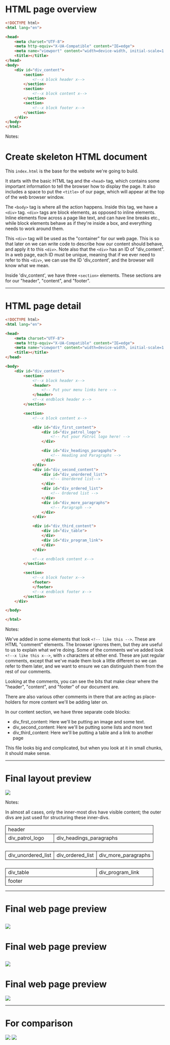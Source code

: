 
# HTML page overview

```html
<!DOCTYPE html>
<html lang="en">

<head>
    <meta charset="UTF-8">
    <meta http-equiv="X-UA-Compatible" content="IE=edge">
    <meta name="viewport" content="width=device-width, initial-scale=1.0">
    <title></title>
</head>
<body>
    <div id="div_content">
        <section>
            <!--x block header x-->
        </section>
        <section>
            <!--x block content x-->
        </section>
        <section>
            <!--x block footer x-->
        </section>
    </div>
</body>
</html>
```

Notes:

# Create skeleton HTML document

This `index.html` is the base for the website we're going to build.

It starts with the basic HTML tag and the `<head>` tag, which contains
some important information to tell the browser how to display the page.
It also includes a space to put the `<title>` of our page, which will
appear at the top of the web browser window.

The `<body>` tag is where all the action happens. Inside this tag, we
have a `<div>` tag. `<div>` tags are block elements, as opposed to
inline elements. Inline elements flow across a page like text, and can
have line breaks etc., while block elements behave as if they're inside
a box, and everything needs to work around them.

This `<div>` tag will be used as the "container" for our web page. This
is so that later on we can write code to describe how our content should
behave, and apply it to this `<div>`. Note also that the `<div>` has an
ID of "div_content". In a web page, each ID must be unique, meaning that
if we ever need to refer to this `<div>`, we can use the ID
'div_content', and the browser will know what we mean.

Inside 'div_content', we have three `<section>` elements. These sections
are for our "header", "content", and "footer".

---

# HTML page detail

```html [13-19|21-43|45-53|54-60]
<!DOCTYPE html>
<html lang="en">

<head>
    <meta charset="UTF-8">
    <meta http-equiv="X-UA-Compatible" content="IE=edge">
    <meta name="viewport" content="width=device-width, initial-scale=1.0">
    <title></title>
</head>

<body>
    <div id="div_content">
        <section>
            <!--x block header x-->
            <header>
                <!-- Put your menu links here -->
            </header>
            <!--x endblock header x-->
        </section>

        <section>
            <!--x block content x-->

            <div id="div_first_content">
                <div id="div_patrol_logo">
                    <!-- Put your Patrol logo here! -->
                </div>

                <div id="div_headings_paragaphs">
                    <!-- Heading and Paragraphs -->
                </div>
            </div>
            <div id="div_second_content">
                <div id="div_unordered_list">
                    <!-- Unordered list-->
                </div>
                <div id="div_ordered_list">
                    <!-- Ordered list -->
                </div>
                <div id="div_more_paragraphs">
                    <!-- Paragraph -->
                </div>
            </div>

            <div id="div_third_content">
                <div id="div_table">
                </div>
                <div id="div_program_link">
                </div>
            </div>

            <!--x endblock content x-->
        </section>

        <section>
            <!--x block footer x-->
            <footer>
            </footer>
            <!--x endblock footer x-->
        </section>
    </div>

</body>

</html>
```

Notes:

We've added in some elements that look `<!-- like this -->`. These are
HTML "comment" elements. The browser ignores them, but they are useful
to us to explain what we're doing. Some of the comments we've added look
`<!--x like this x-->`, with `x` characters at either end. These are
just regular comments, except that we've made them look a little
different so we can refer to them later, and we want to ensure we can
distinguish them from the rest of our comments.

Looking at the comments, you can see the bits that make clear where the
"header", "content", and "footer" of our document are.

There are also various other comments in there that are acting as
place-holders for more content we'll be adding later on.

In our content section, we have three separate code blocks:
- div_first_content: Here we'll be putting an image and some text.
- div_second_content: Here we'll be putting some lists and more text
- div_third_content: Here we'll be putting a table and a link to
  another page

This file looks big and complicated, but when you look at it in small
chunks, it should make sense.

---

# Final layout preview

![](img/layout_preview_large.png)

Notes:

In almost all cases, only the inner-most divs have visible content; the outer divs are just used for structuring these inner-divs.

<table>
<tr><td style="border: 1px solid" colspan="12">header</td></tr>
<tr><td style="border: 1px solid" colspan="3">div_patrol_logo</td><td style="border: 1px solid" colspan="9">div_headings_paragraphs</td></tr>
<tr><td>&nbsp;</td></tr>
<tr><td style="border: 1px solid" colspan="4">div_unordered_list</td><td style="border: 1px solid" colspan="4">div_ordered_list</td><td style="border: 1px solid" colspan="4">div_more_paragraphs</td></tr>
<tr><td>&nbsp;</td></tr>
<tr><td style="border: 1px solid" colspan="9">div_table</td><td style="border: 1px solid" colspan="3">div_program_link</td></tr>
<tr><td style="border: 1px solid" colspan="12">footer</td></tr>
</table>

---
# Final web page preview
![](img/final_web_page_preview.png) <!-- .element style="max-height: 650px" -->
----
# Final web page preview
![](img/final_web_page_preview_with_borders.png) <!-- .element style="max-height: 650px" -->
----
# Final web page preview
![](img/final_web_page_preview_with_borders_colours.png) <!-- .element style="max-height: 650px" -->

---
# For comparison
![](img/layout_preview_large.png) <!-- .element style="max-width: 690px; vertical-align: middle" -->
![](img/final_web_page_preview_with_borders_colours.png) <!-- .element style="max-width: 690px; vertical-align: middle" -->
